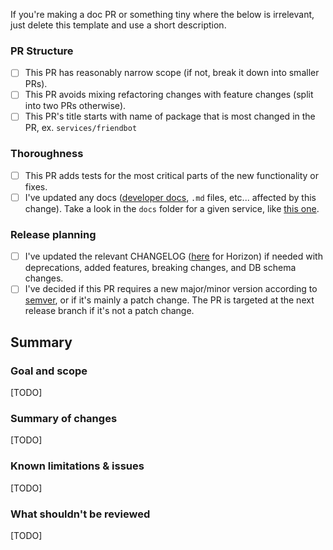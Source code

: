 If you're making a doc PR or something tiny where the below is irrelevant, just delete this
template and use a short description.

### PR Structure

* [ ] This PR has reasonably narrow scope (if not, break it down into smaller PRs).
* [ ] This PR avoids mixing refactoring changes with feature changes (split into two PRs
  otherwise).
* [ ] This PR's title starts with name of package that is most changed in the PR, ex.
  `services/friendbot`

### Thoroughness

* [ ] This PR adds tests for the most critical parts of the new functionality or fixes.
* [ ] I've updated any docs ([developer docs](https://www.stellar.org/developers/reference/), `.md`
  files, etc... affected by this change). Take a look in the `docs` folder for a given service,
  like [this one](https://github.com/stellar/go/tree/master/services/horizon/internal/docs).

### Release planning

* [ ] I've updated the relevant CHANGELOG ([here](services/horizon/CHANGELOG.md) for Horizon) if
  needed with deprecations, added features, breaking changes, and DB schema changes.
* [ ] I've decided if this PR requires a new major/minor version according to
  [semver](https://semver.org/), or if it's mainly a patch change. The PR is targeted at the next
  release branch if it's not a patch change.

## Summary

### Goal and scope

[TODO]

### Summary of changes

[TODO]

### Known limitations & issues

[TODO]

### What shouldn't be reviewed

[TODO]
